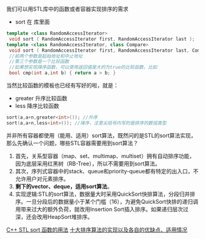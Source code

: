 我们可以用STL库中的函数或者容器实现排序的需求
- sort 在 <algorithm>库里面
```cpp
template <class RandomAccessIterator>
 void sort ( RandomAccessIterator first, RandomAccessIterator last );    //默认升序的，比较函数是小的为true
template <class RandomAccessIterator, class Compare>
 void sort ( RandomAccessIterator first, RandomAccessIterator last, Compare comp );  //比较函数可以自己定义，
 //前两个参数是起始地址和中止地址
 //第三个参数是一个比较函数
 //如果想实现降序函数，可以使用返回值是大的为true的比较函数，比如
 bool cmp(int a,int b) { return a > b; }
```
当然比较函数的模板也已经有写好的啦，就是：
- greater 升序比较函数  
- less 降序比较函数  
```cpp
sort(a,a+n,greater<int>()); //升序
sort(a,a+n,less<int>()); //降序，注意尖括号内写的是排序的数组类型
```
 并非所有容器都使用（能用、适用）sort算法，既然问的是STL的sort算法实现，那么先确认一个问题，哪些STL容器需要用到sort算法？  
1. 首先，关系型容器（map、set、multimap、multiset）拥有自动排序功能，因为底层采用红黑树（RB-Tree），所以不需要用到sort算法。  
2. 其次，序列式容器中的stack、queue和priority-queue都有特定的出入口，不允许用户对元素排序。  
3. **剩下的vector、deque，适用sort算法**。    
4. 实现逻辑:STL的sort算法，数据量大时采用QuickSort快排算法，分段归并排序。一旦分段后的数据量小于某个门槛（16），为避免QuickSort快排的递归调用带来过大的额外负荷，就改用Insertion Sort插入排序。如果递归层次过深，还会改用HeapSort堆排序。
 
[C++ STL sort 函数的用法](https://www.cnblogs.com/lrj124/p/7254043.html)
[十大排序算法的实现以及各自的优缺点、适用情况](https://blog.csdn.net/derbi123123/article/details/104318134)
